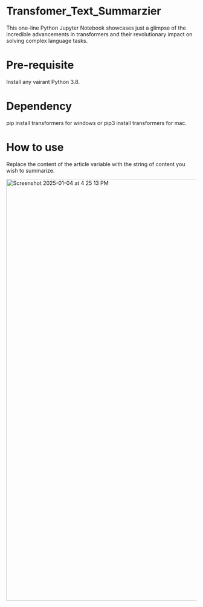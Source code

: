 # Transfomer_Text_Summarzier
This one-line Python Jupyter Notebook showcases just a glimpse of the incredible advancements in transformers and their revolutionary impact on solving complex language tasks.

# Pre-requisite
Install any vairant Python 3.8.

# Dependency
pip install transformers for windows or pip3 install transformers for mac.


# How to use

Replace the content of the article variable with the string of content you wish to summarize.

<img width="1117" alt="Screenshot 2025-01-04 at 4 25 13 PM" src="https://github.com/user-attachments/assets/3d9fdab1-1d7f-49b3-a832-5e08d5581b87" />

